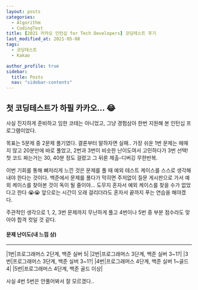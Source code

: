 ```yaml
---
layout: posts
categories:
  - Algorithm
  - CodingTest
title: [2021 카카오 인턴십 for Tech Developers] 코딩테스트 후기
last_modified_at: 2021-05-08
tags:
  - 코딩테스트
  - Kakao

author_profile: true
sidebar:
  title: Posts
  nav: "sidebar-contents"
---
```


## 첫 코딩테스트가 하필 카카오... 😂


사실 진지하게 준비하고 임한 코테는 아니었고, 그냥 경험삼아 한번 지원해 본 인턴십 프로그램이었다.

목표는 5문제 중 2문제 풀기였다. 결론부터 말하자면 실패.. 가장 쉬운 1번 문제는 헤매지 않고 20분만에 바로 풀었고, 2번과 3번이 비슷한 난이도여서 고민하다가 3번 선택! 첫 코드 짜는거는 30, 40분 정도 걸렸고 그 뒤론 제출-디버깅 무한반복.

이번 기회를 통해 뼈저리게 느낀 것은 문제를 풀 때 예외 테스트 케이스를 스스로 생각해 내야 한다는 것이다. 백준에서 문제를 풀다가 막히면 주저없이 질문 게시판으로 가서 예외 케이스를 찾아본 것이 독이 될 줄이야... 도무지 혼자서 예외 케이스를 찾을 수가 없었다고 한다 😭😭 앞으로는 시간이 오래 걸리더라도 혼자서 끝까지 푸는 연습을 해야겠다.

주관적인 생각으로 1, 2, 3번 문제까지 무난하게 풀고 4번이나 5번 중 부분 점수라도 맞아야 합격 컷일 것 같다.

#### 문제 난이도(내 느낌 상)

-----

|1번|프로그래머스 2단계, 백준 실버 5|
|2번|프로그래머스 3단계, 백준 실버 3~1?|
|3번|프로그래머스 3단계, 백준 실버 3~1?|
|4번|프로그래머스 4단계, 백준 실버 1~골드 4|
|5번|프로그래머스 4단계, 백준 골드 이상|

사실 4번 5번은 안풀어봐서 잘 모르겠다..